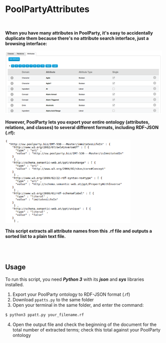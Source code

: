 # PoolPartyAttributes

<br>

**When you have many attributes in PoolParty, it's easy to accidentally duplicate them because there's no attribute search interface, just a browsing interface:**

<img src="illos/ppatts.png" width="500px">

<br>

**However, PoolParty lets you export your entire ontology (attributes, relations, and classes) to several different formats, including RDF-JSON (.rf):**

<img src="illos/rdf-json.png" width="400px">

<br>

**This script extracts all attribute names from this .rf file and outputs a sorted list to a plain text file.**

<br>
<br>

## Usage

To run this script, you need ***Python 3*** with its ***json*** and ***sys*** libraries installed.

1. Export your PoolParty ontology to RDF-JSON format (.rf)
2. Download `ppatts.py` to the same folder
3. Open your terminal in the same folder, and enter the command:

```Bash
$ python3 ppatt.py your_filename.rf
```

4. Open the output file and check the beginning of the document for the total number of extracted terms; check this total against your PoolParty ontology
